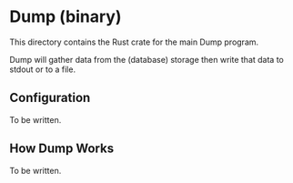 # Dump (binary)

This directory contains the Rust crate for the main Dump program.

Dump will gather data from the (database) storage then write that data
to stdout or to a file.

## Configuration

To be written.

## How Dump Works

To be written.
